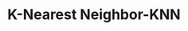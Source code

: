 ---
types: "word"

title: "K-Nearest Neighbor-KNN"

categories: ['']

tags: ['K', 'Nearest', 'Neighbor', 'KNN']

arabic: 'مصنف الجار الأقرب'

arexps: []

enwords: ['K-Nearest Neighbor-KNN']

enexps: []

arlexicons: 'ص'

enlexicons: 'K'

authors: ['Ruqayya Roshdy']

translators: ['']

citations: 'تطبيقات الذكاء الاصطناعي في خدمة اللغة العربية'

sources: 'مركز الملك عبدالله بن عبدالعزيز الدولي لخدمة اللغة العربية'

word: "true"

slug: ""
---